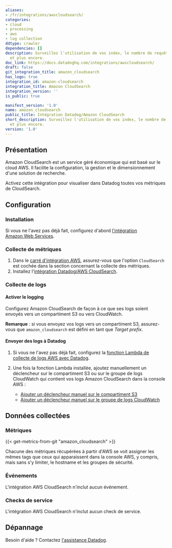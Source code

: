 ```yaml
---
aliases:
- /fr/integrations/awscloudsearch/
categories:
- cloud
- processing
- aws
- log collection
ddtype: crawler
dependencies: []
description: Surveillez l'utilisation de vos index, le nombre de requêtes réussies,
  et plus encore.
doc_link: https://docs.datadoghq.com/integrations/awscloudsearch/
draft: false
git_integration_title: amazon_cloudsearch
has_logo: true
integration_id: amazon-cloudsearch
integration_title: Amazon CloudSearch
integration_version: ''
is_public: true

manifest_version: '1.0'
name: amazon_cloudsearch
public_title: Intégration Datadog/Amazon CloudSearch
short_description: Surveillez l'utilisation de vos index, le nombre de requêtes réussies,
  et plus encore.
version: '1.0'
---
```


## Présentation

Amazon CloudSearch est un service géré économique qui est basé sur le cloud AWS. Il facilite la configuration, la gestion et le dimensionnement d'une solution de recherche.

Activez cette intégration pour visualiser dans Datadog toutes vos métriques de CloudSearch.

## Configuration

### Installation

Si vous ne l'avez pas déjà fait, configurez d'abord [l'intégration Amazon Web Services][1].

### Collecte de métriques

1. Dans le [carré d'intégration AWS][2], assurez-vous que l'option `CloudSearch` est cochée dans la section concernant la collecte des métriques.
2. Installez l'[intégration Datadog/AWS CloudSearch][3].

### Collecte de logs

#### Activer le logging

Configurez Amazon CloudSearch de façon à ce que ses logs soient envoyés vers un compartiment S3 ou vers CloudWatch.

**Remarque** : si vous envoyez vos logs vers un compartiment S3, assurez-vous que `amazon_cloudsearch` est défini en tant que _Target prefix_.

#### Envoyer des logs à Datadog

1. Si vous ne l'avez pas déjà fait, configurez la [fonction Lambda de collecte de logs AWS avec Datadog][4].
2. Une fois la fonction Lambda installée, ajoutez manuellement un déclencheur sur le compartiment S3 ou sur le groupe de logs CloudWatch qui contient vos logs Amazon CloudSearch dans la console AWS :

    - [Ajouter un déclencheur manuel sur le compartiment S3][5]
    - [Ajouter un déclencheur manuel sur le groupe de logs CloudWatch][6]

## Données collectées

### Métriques
{{< get-metrics-from-git "amazon_cloudsearch" >}}


Chacune des métriques récupérées à partir d'AWS se voit assigner les mêmes tags que ceux qui apparaissent dans la console AWS, y compris, mais sans s'y limiter, le hostname et les groupes de sécurité.

### Événements

L'intégration AWS CloudSearch n'inclut aucun événement.

### Checks de service

L'intégration AWS CloudSearch n'inclut aucun check de service.

## Dépannage

Besoin d'aide ? Contactez [l'assistance Datadog][8].

[1]: https://docs.datadoghq.com/fr/integrations/amazon_web_services/
[2]: https://app.datadoghq.com/account/settings#integrations/amazon_web_services
[3]: https://app.datadoghq.com/account/settings#integrations/amazon_cloudsearch
[4]: https://docs.datadoghq.com/fr/integrations/amazon_web_services/?tab=allpermissions#set-up-the-datadog-lambda-function
[5]: https://docs.datadoghq.com/fr/integrations/amazon_web_services/?tab=allpermissions#collecting-logs-from-s3-buckets
[6]: https://docs.datadoghq.com/fr/integrations/amazon_web_services/?tab=allpermissions#collecting-logs-from-cloudwatch-log-group
[7]: https://github.com/DataDog/dogweb/blob/prod/integration/amazon_cloudsearch/amazon_cloudsearch_metadata.csv
[8]: https://docs.datadoghq.com/fr/help/
